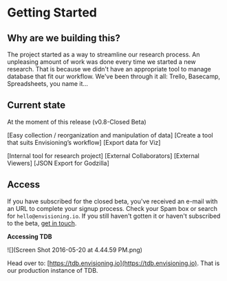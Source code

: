 # Getting Started

## Why are we building this?

The project started as a way to streamline our research process. An unpleasing amount of work was done every time we started a new research. That is because we didn't have an appropriate tool to manage database that fit our workflow. We've been through it all: Trello, Basecamp, Spreadsheets, you name it…

## Current state

At the moment of this release (v0.8-Closed Beta) 

[Easy collection / reorganization and manipulation of data]
[Create a tool that suits Envisioning’s workflow]
[Export data for Viz]

[Internal tool for research project]
[External Collaborators]
[External Viewers]
[JSON Export for Godzilla]



## Access

If you have subscribed for the closed beta, you've received an e-mail with an URL to complete your signup process. Check your Spam box or search for `hello@envisioning.io`. If you still haven't gotten it or haven't subscribed to the beta, [get in touch](mailto:as@envisioning.io).

**Accessing TDB**

![](Screen Shot 2016-05-20 at 4.44.59 PM.png)

Head over to: [https://tdb.envisioning.io](https://tdb.envisioning.io). That is our production instance of TDB. 